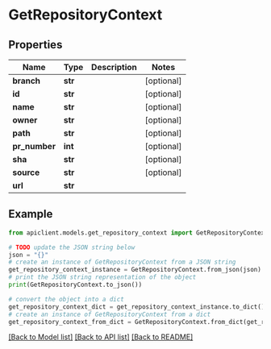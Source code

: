 # GetRepositoryContext


## Properties

Name | Type | Description | Notes
------------ | ------------- | ------------- | -------------
**branch** | **str** |  | [optional] 
**id** | **str** |  | [optional] 
**name** | **str** |  | [optional] 
**owner** | **str** |  | [optional] 
**path** | **str** |  | [optional] 
**pr_number** | **int** |  | [optional] 
**sha** | **str** |  | [optional] 
**source** | **str** |  | [optional] 
**url** | **str** |  | 

## Example

```python
from apiclient.models.get_repository_context import GetRepositoryContext

# TODO update the JSON string below
json = "{}"
# create an instance of GetRepositoryContext from a JSON string
get_repository_context_instance = GetRepositoryContext.from_json(json)
# print the JSON string representation of the object
print(GetRepositoryContext.to_json())

# convert the object into a dict
get_repository_context_dict = get_repository_context_instance.to_dict()
# create an instance of GetRepositoryContext from a dict
get_repository_context_from_dict = GetRepositoryContext.from_dict(get_repository_context_dict)
```
[[Back to Model list]](../README.md#documentation-for-models) [[Back to API list]](../README.md#documentation-for-api-endpoints) [[Back to README]](../README.md)


